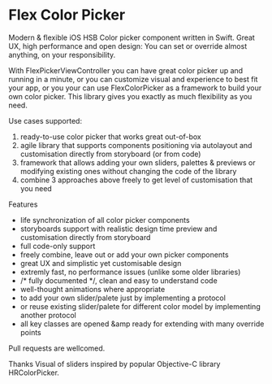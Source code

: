 # Flex Color Picker
Modern &amp; flexible iOS HSB Color picker component written in Swift. Great UX, high performance and open design: You can set or override almost anything, on your responsibility.

With FlexPickerViewController you can have great color picker up and running in a minute, or you can customize visual and experience to best fit your app, or you your can use FlexColorPicker as a framework to build your own color picker. This library gives you exactly as much flexibility as you need.

Use cases supported:
1. ready-to-use color picker that works great out-of-box
2. agile library that supports components positioning via autolayout and customisation directly from storyboard (or from code)     
3. framework that allows adding your own sliders, palettes &amp; previews or modifying existing ones without changing the code of the library
4. combine 3 approaches above freely to get level of customisation that you need

Features
- life synchronization of all color picker components 
- storyboards support with realistic design time preview and customisation directly from storyboard
- full code-only support
- freely combine, leave out or add your own picker components
- great UX and simplistic yet customisable design
- extremly fast, no performance issues (unlike some older libraries)
- /* fully documented  */, clean and easy to understand code
- well-thought animations where appropriate
- to add your own slider/palete just by implementing a protocol
- or reuse existing slider/palete for different color model by implementing another protocol
- all key classes are opened &amp ready for extending with many override points 

Pull requests are wellcomed.

Thanks
Visual of sliders inspired by popular Objective-C library HRColorPicker.  
